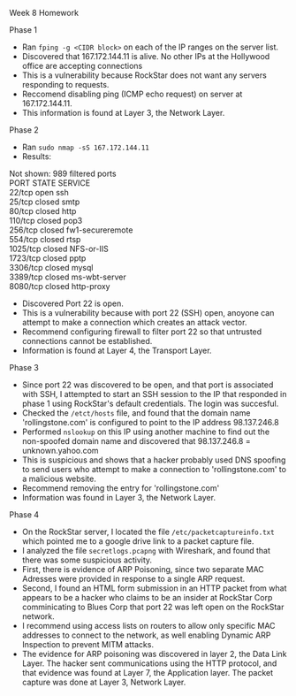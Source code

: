 Week 8 Homework

Phase 1
- Ran `fping -g <CIDR block>` on each of the IP ranges on the server list.
- Discovered that 167.172.144.11 is alive. No other IPs at the Hollywood office are accepting connections
- This is a vulnerability because RockStar does not want any servers responding to requests.
- Reccomend disabling ping (ICMP echo request) on server at 167.172.144.11.
- This information is found at Layer 3, the Network Layer.

Phase 2
- Ran `sudo nmap -sS 167.172.144.11`
- Results:

Not shown: 989 filtered ports  
PORT     STATE  SERVICE  
22/tcp   open   ssh  
25/tcp   closed smtp  
80/tcp   closed http  
110/tcp  closed pop3  
256/tcp  closed fw1-secureremote  
554/tcp  closed rtsp  
1025/tcp closed NFS-or-IIS  
1723/tcp closed pptp  
3306/tcp closed mysql  
3389/tcp closed ms-wbt-server  
8080/tcp closed http-proxy  

- Discovered Port 22 is open.
- This is a vulnerability because with port 22 (SSH) open, anoyone can attempt to make a connection which creates an attack vector.
- Recommend configuring firewall to filter port 22 so that untrusted connections cannot be established.
- Information is found at Layer 4, the Transport Layer.

Phase 3

- Since port 22 was discovered to be open, and that port is associated with SSH, I attempted to start an SSH session
to the IP that responded in phase 1 using RockStar's default credentials. The login was succesful.
- Checked the `/etct/hosts` file, and found that the domain name 'rollingstone.com' is configured to point to the IP address 98.137.246.8
- Performed `nslookup` on this IP using another machine to find out the non-spoofed domain name and discovered that 98.137.246.8 = unknown.yahoo.com
- This is suspicious and shows that a hacker probably used DNS spoofing to send users who attempt to make a connection to 'rollingstone.com'
to a malicious website.
- Recommend removing the entry for 'rollingstone.com'
- Information was found in Layer 3, the Network Layer.

Phase 4

- On the RockStar server, I located the file `/etc/packetcaptureinfo.txt` which pointed me to a google drive link to a packet capture file.
- I analyzed the file `secretlogs.pcapng` with Wireshark, and found that there was some suspicious activity.
- First, there is evidence of ARP Poisoning, since two separate MAC Adresses were provided in response to a single ARP request.
- Second, I found an HTML form submission in an HTTP packet from what appears to be a hacker who claims to be an insider at RockStar Corp
comminicating to Blues Corp that port 22 was left open on the RockStar network.
- I recommend using access lists on routers to allow only specific MAC addresses to connect to the network,
as well enabling Dynamic ARP Inspection to prevent MITM attacks.
- The evidence for ARP poisoning was discovered in layer 2, the Data Link Layer. The hacker sent communications using the HTTP protocol,
and that evidence was found at Layer 7, the Application layer. The packet capture was done at Layer 3, Network Layer.
